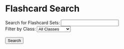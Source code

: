 <h1>Flashcard Search</h1>
  <form>
    <label for="search-bar">Search for Flashcard Sets:</label>
    <input type="text" id="search-bar" name="search-bar">
    <br>
    <label for="class-filter">Filter by Class:</label>
    <select id="class-filter" name="class-filter">
      <option value="all">All Classes</option>
      <option value="AP Physics">AP Physics</option>
      <option value="AP Calculus">AP Calculus</option>
      <option value="AP US History">AP US History</option>
    </select>
    <br><br>
    <input type="submit" value="Search">
  </form>
  <script>
    // add event listener for form submission
    document.querySelector("form").addEventListener("submit", function(event) {
      event.preventDefault();
      var searchTerm = document.getElementById("search-bar").value;
      var classFilter = document.getElementById("class-filter").value;
      console.log("Searching for flashcard sets with the term: " + searchTerm + " and class filter: " + classFilter);
      // send searchTerm and classFilter to server or perform search logic here
    });
  </script>